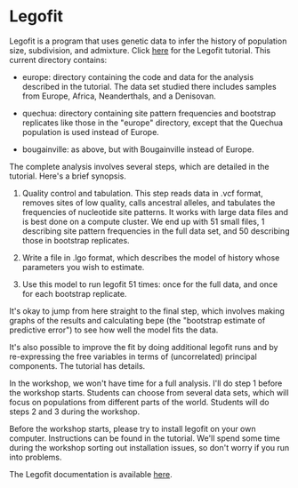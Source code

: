 # Legofit

Legofit is a program that uses genetic data to infer the history of
population size, subdivision, and admixture. Click
[here](https://alanrogers.github.io/agar22) for the Legofit tutorial.
This current directory contains:

* europe: directory containing the code and data for the analysis
  described in the tutorial. The data set studied there includes
  samples from Europe, Africa, Neanderthals, and a Denisovan.

* quechua: directory containing site pattern frequencies and bootstrap
  replicates like those in the "europe" directory, except that the
  Quechua population is used instead of Europe.

* bougainville: as above, but with Bougainville instead of Europe.

The complete analysis involves several steps, which are detailed in
the tutorial. Here's a brief synopsis.

1. Quality control and tabulation. This step reads data in .vcf
   format, removes sites of low quality, calls ancestral alleles, and
   tabulates the frequencies of nucleotide site patterns. It works
   with large data files and is best done on a compute cluster. We end
   up with 51 small files, 1 describing site pattern frequencies in
   the full data set, and 50 describing those in bootstrap replicates.

2. Write a file in .lgo format, which describes the model of history
   whose parameters you wish to estimate.

3. Use this model to run legofit 51 times: once for the full data, and
   once for each bootstrap replicate.

It's okay to jump from here straight to the final step, which
involves making graphs of the results and calculating bepe (the
"bootstrap estimate of predictive error") to see how well the model
fits the data. 

It's also possible to improve the fit by doing additional legofit runs
and by re-expressing the free variables in terms of (uncorrelated)
principal components. The tutorial has details.

In the workshop, we won't have time for a full analysis. I'll do step
1 before the workshop starts. Students can choose from several data
sets, which will focus on populations from different parts of the
world. Students will do steps 2 and 3 during the workshop.

Before the workshop starts, please try to install legofit on your own
computer. Instructions can be found in the tutorial. We'll spend some
time during the workshop sorting out installation issues, so don't
worry if you run into problems.

The Legofit documentation is available
[here](https://alanrogers.github.io/legofit/html/index.html). 
